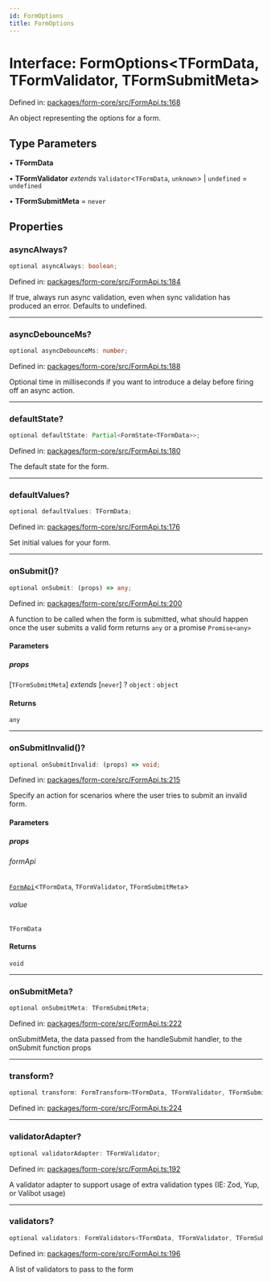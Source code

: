 ```yaml
---
id: FormOptions
title: FormOptions
---
```


# Interface: FormOptions\<TFormData, TFormValidator, TFormSubmitMeta\>

Defined in: [packages/form-core/src/FormApi.ts:168](https://github.com/TanStack/form/blob/main/packages/form-core/src/FormApi.ts#L168)

An object representing the options for a form.

## Type Parameters

• **TFormData**

• **TFormValidator** *extends* `Validator`\<`TFormData`, `unknown`\> \| `undefined` = `undefined`

• **TFormSubmitMeta** = `never`

## Properties

### asyncAlways?

```ts
optional asyncAlways: boolean;
```

Defined in: [packages/form-core/src/FormApi.ts:184](https://github.com/TanStack/form/blob/main/packages/form-core/src/FormApi.ts#L184)

If true, always run async validation, even when sync validation has produced an error. Defaults to undefined.

***

### asyncDebounceMs?

```ts
optional asyncDebounceMs: number;
```

Defined in: [packages/form-core/src/FormApi.ts:188](https://github.com/TanStack/form/blob/main/packages/form-core/src/FormApi.ts#L188)

Optional time in milliseconds if you want to introduce a delay before firing off an async action.

***

### defaultState?

```ts
optional defaultState: Partial<FormState<TFormData>>;
```

Defined in: [packages/form-core/src/FormApi.ts:180](https://github.com/TanStack/form/blob/main/packages/form-core/src/FormApi.ts#L180)

The default state for the form.

***

### defaultValues?

```ts
optional defaultValues: TFormData;
```

Defined in: [packages/form-core/src/FormApi.ts:176](https://github.com/TanStack/form/blob/main/packages/form-core/src/FormApi.ts#L176)

Set initial values for your form.

***

### onSubmit()?

```ts
optional onSubmit: (props) => any;
```

Defined in: [packages/form-core/src/FormApi.ts:200](https://github.com/TanStack/form/blob/main/packages/form-core/src/FormApi.ts#L200)

A function to be called when the form is submitted, what should happen once the user submits a valid form returns `any` or a promise `Promise<any>`

#### Parameters

##### props

\[`TFormSubmitMeta`\] *extends* \[`never`\] ? `object` : `object`

#### Returns

`any`

***

### onSubmitInvalid()?

```ts
optional onSubmitInvalid: (props) => void;
```

Defined in: [packages/form-core/src/FormApi.ts:215](https://github.com/TanStack/form/blob/main/packages/form-core/src/FormApi.ts#L215)

Specify an action for scenarios where the user tries to submit an invalid form.

#### Parameters

##### props

###### formApi

[`FormApi`](../classes/formapi.md)\<`TFormData`, `TFormValidator`, `TFormSubmitMeta`\>

###### value

`TFormData`

#### Returns

`void`

***

### onSubmitMeta?

```ts
optional onSubmitMeta: TFormSubmitMeta;
```

Defined in: [packages/form-core/src/FormApi.ts:222](https://github.com/TanStack/form/blob/main/packages/form-core/src/FormApi.ts#L222)

onSubmitMeta, the data passed from the handleSubmit handler, to the onSubmit function props

***

### transform?

```ts
optional transform: FormTransform<TFormData, TFormValidator, TFormSubmitMeta>;
```

Defined in: [packages/form-core/src/FormApi.ts:224](https://github.com/TanStack/form/blob/main/packages/form-core/src/FormApi.ts#L224)

***

### validatorAdapter?

```ts
optional validatorAdapter: TFormValidator;
```

Defined in: [packages/form-core/src/FormApi.ts:192](https://github.com/TanStack/form/blob/main/packages/form-core/src/FormApi.ts#L192)

A validator adapter to support usage of extra validation types (IE: Zod, Yup, or Valibot usage)

***

### validators?

```ts
optional validators: FormValidators<TFormData, TFormValidator, TFormSubmitMeta>;
```

Defined in: [packages/form-core/src/FormApi.ts:196](https://github.com/TanStack/form/blob/main/packages/form-core/src/FormApi.ts#L196)

A list of validators to pass to the form
